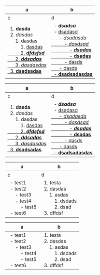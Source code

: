 | a | b |
| --- | --- |
| c | d |
| &nbsp;&nbsp;1. **dasda**<br>&nbsp;&nbsp;2. _dasdas_<br>&nbsp;&nbsp;&nbsp;&nbsp;&nbsp;&nbsp;1. dasdas<br>&nbsp;&nbsp;&nbsp;&nbsp;&nbsp;&nbsp;&nbsp;&nbsp;&nbsp;&nbsp;1. <u>dasdas<u><br>&nbsp;&nbsp;&nbsp;&nbsp;&nbsp;&nbsp;&nbsp;&nbsp;&nbsp;&nbsp;2. <u>_**dfdsfsd**_<u><br>&nbsp;&nbsp;&nbsp;&nbsp;&nbsp;&nbsp;2. _**ddsadas**_<br>&nbsp;&nbsp;&nbsp;&nbsp;&nbsp;&nbsp;3. <u>_dasdasdas_<u><br>&nbsp;&nbsp;3. <u>**dsadsadas**<u><br> | &nbsp;&nbsp;- _**dsadsa**_<br>&nbsp;&nbsp;- <u>dsadasd<u><br>&nbsp;&nbsp;&nbsp;&nbsp;&nbsp;&nbsp;- <u>_dsadasda_<u><br>&nbsp;&nbsp;&nbsp;&nbsp;&nbsp;&nbsp;&nbsp;&nbsp;&nbsp;&nbsp;- _dasdsad_<br>&nbsp;&nbsp;&nbsp;&nbsp;&nbsp;&nbsp;&nbsp;&nbsp;&nbsp;&nbsp;&nbsp;&nbsp;&nbsp;&nbsp;- <u>_**dsadas**_<u><br>&nbsp;&nbsp;&nbsp;&nbsp;&nbsp;&nbsp;&nbsp;&nbsp;&nbsp;&nbsp;&nbsp;&nbsp;&nbsp;&nbsp;- **dsadas**<br>&nbsp;&nbsp;&nbsp;&nbsp;&nbsp;&nbsp;&nbsp;&nbsp;&nbsp;&nbsp;- dasds<br>&nbsp;&nbsp;&nbsp;&nbsp;&nbsp;&nbsp;- dasds<br>&nbsp;&nbsp;- <u>**dsadsadasdas**<u><br> |



| a | b |
| --- | --- |
| c | d |
| &nbsp;&nbsp;1. **dasda**<br>&nbsp;&nbsp;2. _dasdas_<br>&nbsp;&nbsp;&nbsp;&nbsp;&nbsp;&nbsp;1. dasdas<br>&nbsp;&nbsp;&nbsp;&nbsp;&nbsp;&nbsp;&nbsp;&nbsp;&nbsp;&nbsp;1. <u>dasdas<u><br>&nbsp;&nbsp;&nbsp;&nbsp;&nbsp;&nbsp;&nbsp;&nbsp;&nbsp;&nbsp;2. <u>_**dfdsfsd**_<u><br>&nbsp;&nbsp;&nbsp;&nbsp;&nbsp;&nbsp;2. _**ddsadas**_<br>&nbsp;&nbsp;&nbsp;&nbsp;&nbsp;&nbsp;3. <u>_dasdasdas_<u><br>&nbsp;&nbsp;3. <u>**dsadsadas**<u><br> | &nbsp;&nbsp;- _**dsadsa**_<br>&nbsp;&nbsp;- <u>dsadasd<u><br>&nbsp;&nbsp;&nbsp;&nbsp;&nbsp;&nbsp;- <u>_dsadasda_<u><br>&nbsp;&nbsp;&nbsp;&nbsp;&nbsp;&nbsp;&nbsp;&nbsp;&nbsp;&nbsp;- _dasdsad_<br>&nbsp;&nbsp;&nbsp;&nbsp;&nbsp;&nbsp;&nbsp;&nbsp;&nbsp;&nbsp;&nbsp;&nbsp;&nbsp;&nbsp;- <u>_**dsadas**_<u><br>&nbsp;&nbsp;&nbsp;&nbsp;&nbsp;&nbsp;&nbsp;&nbsp;&nbsp;&nbsp;&nbsp;&nbsp;&nbsp;&nbsp;- **dsadas**<br>&nbsp;&nbsp;&nbsp;&nbsp;&nbsp;&nbsp;&nbsp;&nbsp;&nbsp;&nbsp;- dasds<br>&nbsp;&nbsp;&nbsp;&nbsp;&nbsp;&nbsp;- dasds<br>&nbsp;&nbsp;- <u>**dsadsadasdas**<u><br> |




| a | b |
| --- | --- |
| c | d |
| &nbsp;&nbsp;- test1<br>&nbsp;&nbsp;- test2<br>&nbsp;&nbsp;&nbsp;&nbsp;&nbsp;&nbsp;- test3<br>&nbsp;&nbsp;&nbsp;&nbsp;&nbsp;&nbsp;- test4<br>&nbsp;&nbsp;&nbsp;&nbsp;&nbsp;&nbsp;&nbsp;&nbsp;&nbsp;&nbsp;- test5<br>&nbsp;&nbsp;- test6<br> | &nbsp;&nbsp;1. testa<br>&nbsp;&nbsp;2. dasdas<br>&nbsp;&nbsp;&nbsp;&nbsp;&nbsp;&nbsp;1. asdas<br>&nbsp;&nbsp;&nbsp;&nbsp;&nbsp;&nbsp;&nbsp;&nbsp;&nbsp;&nbsp;1. dsdads<br>&nbsp;&nbsp;&nbsp;&nbsp;&nbsp;&nbsp;&nbsp;&nbsp;&nbsp;&nbsp;2. dsad<br>&nbsp;&nbsp;3. dffdsf<br> |


| a | b |
| --- | --- |
| &nbsp;&nbsp;- test1<br>&nbsp;&nbsp;- test2<br>&nbsp;&nbsp;&nbsp;&nbsp;&nbsp;&nbsp;- test3<br>&nbsp;&nbsp;&nbsp;&nbsp;&nbsp;&nbsp;&nbsp;&nbsp;&nbsp;&nbsp;- test4<br>&nbsp;&nbsp;&nbsp;&nbsp;&nbsp;&nbsp;&nbsp;&nbsp;&nbsp;&nbsp;- test5<br>&nbsp;&nbsp;- test6<br> | &nbsp;&nbsp;1. testa<br>&nbsp;&nbsp;2. dasdas<br>&nbsp;&nbsp;&nbsp;&nbsp;&nbsp;&nbsp;1. asdas<br>&nbsp;&nbsp;&nbsp;&nbsp;&nbsp;&nbsp;&nbsp;&nbsp;&nbsp;&nbsp;1. dsdads<br>&nbsp;&nbsp;&nbsp;&nbsp;&nbsp;&nbsp;&nbsp;&nbsp;&nbsp;&nbsp;2. dsad<br>&nbsp;&nbsp;3. dffdsf<br> |
